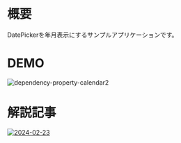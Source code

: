 # 概要

DatePickerを年月表示にするサンプルアプリケーションです。

# DEMO

![dependency-property-calendar2](https://github.com/shimanamisan/CsharpSample/assets/49751604/b4e224b1-6bd5-40bc-9688-635c98c55e7b)

# 解説記事

[![2024-02-23](https://github.com/shimanamisan/CsharpSample/assets/49751604/d9f45473-2c7f-49c3-88e9-2d8f7fc59f1d)](https://blog.hn-pgtech.com/2024-02-23/)
